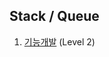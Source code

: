 ## Stack / Queue

1. [기능개발](https://github.com/dataminegames/Algorithm_Study/blob/master/Stack_Queue/programmers_01.py) (Level 2)
